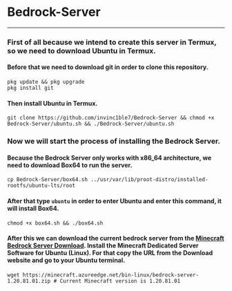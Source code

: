 # Bedrock-Server
***
### First of all because we intend to create this server in Termux, so we need to download Ubuntu in Termux.
#### Before that we need to download git in order to clone this repository.
```shell
pkg update && pkg upgrade
pkg install git
```
#### Then install Ubuntu in Termux.
```shell
git clone https://github.com/invinc1ble7/Bedrock-Server && chmod +x Bedrock-Server/ubuntu.sh && ./Bedrock-Server/ubuntu.sh
```
### Now we will start the process of installing the Bedrock Server.
#### Because the Bedrock Server only works with x86_64 architecture, we need to download Box64 to run the server.
```shell
cp Bedrock-Server/box64.sh ../usr/var/lib/proot-distro/installed-rootfs/ubuntu-lts/root
```
#### After that type ```ubuntu``` in order to enter Ubuntu and enter this command, it will install Box64.
```shell
chmod +x box64.sh && ./box64.sh
```
#### After this we can download the current bedrock server from the [Minecraft Bedrock Server Download](https://www.minecraft.net/en-us/download/server/bedrock). Install the Minecraft Dedicated Server Software for Ubuntu (Linux). For that copy the URL from the Download website and go to your Ubuntu terminal.
```
wget https://minecraft.azureedge.net/bin-linux/bedrock-server-1.20.81.01.zip # Current Minecraft version is 1.20.81.01
```
